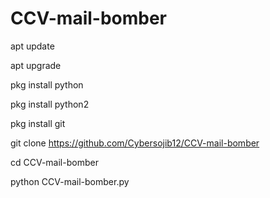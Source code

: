 # CCV-mail-bomber

apt update 

apt upgrade 

pkg install python 

pkg install python2 

pkg install git 

git clone https://github.com/Cybersojib12/CCV-mail-bomber


cd CCV-mail-bomber

python CCV-mail-bomber.py
